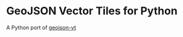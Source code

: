 # GeoJSON Vector Tiles for Python

A Python port of [geojson-vt](https://github.com/mapbox/geojson-vt)
